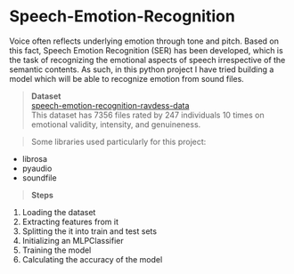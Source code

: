 # Speech-Emotion-Recognition

Voice often reflects underlying emotion through tone and pitch. Based on this fact, Speech Emotion Recognition (SER) has been developed, which is the task of recognizing the emotional aspects of speech irrespective of the semantic contents. As such, in this python project I have tried building a model which will be able to recognize emotion from sound files.

> **Dataset**   
[speech-emotion-recognition-ravdess-data](https://drive.google.com/file/d/1wWsrN2Ep7x6lWqOXfr4rpKGYrJhWc8z7/view)  
This dataset has 7356 files rated by 247 individuals 10 times on emotional validity, intensity, and genuineness.

> Some libraries used particularly for this project:  
- librosa
- pyaudio
- soundfile

> **Steps**  
1. Loading the dataset
2. Extracting features from it
3. Splitting the it into train and test sets
4. Initializing an MLPClassifier
5. Training the model
6. Calculating the accuracy of the model
